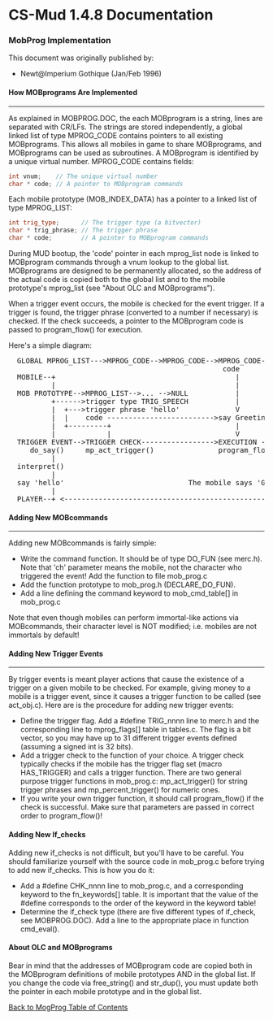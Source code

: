 # CS-Mud 1.4.8 Documentation

### MobProg Implementation

This document was originally published by:

 - Newt@Imperium Gothique (Jan/Feb 1996)<br />

#### How MOBprograms Are Implemented
------------------------------------

As explained in MOBPROG.DOC, the each MOBprogram is a string,
lines are separated with CR/LFs. The strings are stored independently,
a global linked list of type MPROG_CODE contains pointers to all existing
MOBprograms. This allows all mobiles in game to share MOBprograms,
and MOBprograms can be used as subroutines. A MOBprogram is identified by
a unique virtual number. MPROG_CODE contains fields:


```cpp
int vnum;    // The unique virtual number
char * code; // A pointer to MOBprogram commands
```

Each mobile prototype (MOB_INDEX_DATA) has a pointer to a linked list
of type MPROG_LIST:

```cpp
int trig_type;		// The trigger type (a bitvector)
char * trig_phrase;	// The trigger phrase
char * code;		// A pointer to MOBprogram commands
```

During MUD bootup, the 'code' pointer in each mprog_list node is
linked to MOBprogram commands through a vnum lookup to the global list.
MOBprograms are designed to be permanently allocated, so the address of the
actual code is copied both to the global list and to the mobile prototype's
mprog_list (see "About OLC and MOBprograms"). 

When a trigger event occurs, the mobile is checked for the event
trigger. If a trigger is found, the trigger phrase (converted to a number if
necessary) is checked. If the check succeeds, a pointer to the MOBprogram
code is passed to program_flow() for execution.

Here's a simple diagram:

<pre>
  GLOBAL MPROG_LIST--->MPROG_CODE-->MPROG_CODE-->MPROG_CODE-->... -->NULL
                                                  code
  MOBILE--+                                          |
          |                                          |
  MOB PROTOTYPE-->MPROG_LIST-->... -->NULL           |
          +------>trigger type TRIG_SPEECH           |
          |  +--->trigger phrase 'hello'             V
          |  |    code ------------------------->say Greetings $n
          |  +---------+                             |
          |            |                             V
  TRIGGER EVENT-->TRIGGER CHECK----------------->EXECUTION ------>OUTPUT
     do_say()     mp_act_trigger()               program_flow()   expand_arg()
          |                                                           |
  interpret()                                                     interpret()
          |                                                           |
  say 'hello'                             The mobile says 'Greetings, Player!'
          |                                                           |
  PLAYER--+ <---------------------------------------------------------+
</pre>

#### Adding New MOBcommands
---------------------------

Adding new MOBcommands is fairly simple:

- Write the command function. It should be of type DO_FUN (see merc.h).
  Note that 'ch' parameter means the mobile, not the character who triggered
  the event! Add the function to file mob_prog.c
- Add the function prototype to mob_prog.h (DECLARE_DO_FUN).
- Add a line defining the command keyword to mob_cmd_table[] in mob_prog.c

Note that even though mobiles can perform immortal-like actions via
MOBcommands, their character level is NOT modified; i.e. mobiles are not
immortals by default!

#### Adding New Trigger Events
-----------------------

By trigger events is meant player actions that cause the existence
of a trigger on a given mobile to be checked. For example, giving money to
a mobile is a trigger event, since it causes a trigger function to be
called (see act_obj.c). Here are is the procedure for adding new trigger
events:

- Define the trigger flag. Add a #define TRIG_nnnn line to merc.h and
  the corresponding line to mprog_flags[] table in tables.c. The flag
  is a bit vector, so you may have up to 31 different trigger events
  defined (assuming a signed int is 32 bits).
- Add a trigger check to the function of your choice. A trigger check
  typically checks if the mobile has the trigger flag set (macro
  HAS_TRIGGER) and calls a trigger function. There are two general
  purpose trigger functions in mob_prog.c: mp_act_trigger() for string
  trigger phrases and mp_percent_trigger() for numeric ones.
- If you write your own trigger function, it should call program_flow()
  if the check is successful. Make sure that parameters are passed in
  correct order to program_flow()!

#### Adding New If_checks

Adding new if_checks is not difficult, but you'll have to be
careful. You should familiarize yourself with the source code in mob_prog.c
before trying to add new if_checks. This is how you do it:

- Add a #define CHK_nnnn line to mob_prog.c, and a corresponding keyword
  to the fn_keywords[] table. It is important that the value of the
  #define corresponds to the order of the keyword in the keyword table!
- Determine the if_check type (there are five different types of if_check,
  see MOBPROG.DOC). Add a line to the appropriate place in function
  cmd_eval().

#### About OLC and MOBprograms

Bear in mind that the addresses of MOBprogram code are copied both
in the MOBprogram definitions of mobile prototypes AND in the global list.
If you change the code via free_string() and str_dup(), you must update
both the pointer in each mobile prototype and in the global list.

[Back to MogProg Table of Contents](mob-prog.md)<br />

